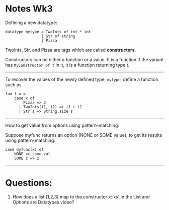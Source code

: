 # Notes Wk3

Defining a new datatype:

```
datatype mytype = TwoInts of int * int
                | Str of string
				| Pizza
```
TwoInts, Str, and Pizza are tags which are called __constructors__.

Constructors can be either a function or a value. It is a function if the variant has `MyConstructor of t` in it, it is a function returning type t.

---

To recover the values of the newly defined type, `mytype`, define a function such as

```
fun f x =
    case x of
        Pizza => 3
      | TwoInts(i1, i2) => i1 + i2
      | Str s => String.size s
```

---

How to get value from options using pattern-matching:

Suppose myfunc returns an option (NONE or SOME value), to get its results using pattern-matching:

```
case myfunc(x) of
	NONE => some_val
	SOME z => z
```

---

# Questions:

1. How does a list [1,2,3] map to the constructor x::xs' in the List and Options are Datatypes video?